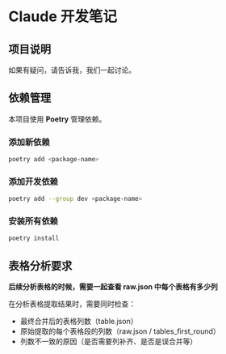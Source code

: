 # Claude 开发笔记

## 项目说明

如果有疑问，请告诉我，我们一起讨论。

## 依赖管理

本项目使用 **Poetry** 管理依赖。

### 添加新依赖
```bash
poetry add <package-name>
```

### 添加开发依赖
```bash
poetry add --group dev <package-name>
```

### 安装所有依赖
```bash
poetry install
```

## 表格分析要求

**后续分析表格的时候，需要一起查看 raw.json 中每个表格有多少列**

在分析表格提取结果时，需要同时检查：
- 最终合并后的表格列数（table.json）
- 原始提取的每个表格段的列数（raw.json / tables_first_round）
- 列数不一致的原因（是否需要列补齐、是否是误合并等）
